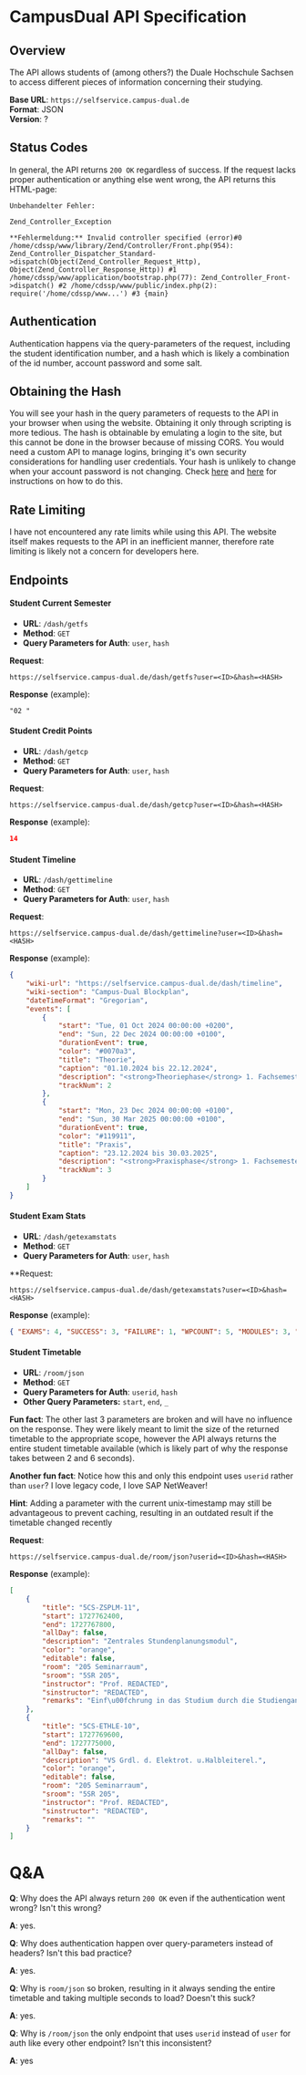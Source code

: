 # CampusDual API Specification

## Overview

The API allows students of (among others?) the Duale Hochschule Sachsen to access different pieces of information concerning their studying.

**Base URL**: `https://selfservice.campus-dual.de`  
**Format**: JSON  
**Version**: ?

## Status Codes

In general, the API returns `200 OK` regardless of success. If the request lacks proper authentication or anything else went wrong, the API returns this HTML-page:

```
Unbehandelter Fehler:

Zend_Controller_Exception

**Fehlermeldung:** Invalid controller specified (error)#0 /home/cdssp/www/library/Zend/Controller/Front.php(954): Zend_Controller_Dispatcher_Standard->dispatch(Object(Zend_Controller_Request_Http), Object(Zend_Controller_Response_Http)) #1 /home/cdssp/www/application/bootstrap.php(77): Zend_Controller_Front->dispatch() #2 /home/cdssp/www/public/index.php(2): require('/home/cdssp/www...') #3 {main}

```

## Authentication

Authentication happens via the query-parameters of the request, including the student identification number, and a hash which is likely a combination of the id number, account password and some salt.

## Obtaining the Hash

You will see your hash in the query parameters of requests to the API in your browser when using the website. Obtaining it only through scripting is more tedious.
The hash is obtainable by emulating a login to the site, but this cannot be done in the browser because of missing CORS. You would need a custom API to manage logins, bringing it's own security considerations for handling user credentials. Your hash is unlikely to change when your account password is not changing.
Check [here](https://github.com/Schrankian/campus-dual-app/issues/12#issuecomment-2399062382) and [here](https://github.com/probablyjassin/campusdual-api-specification/blob/main/hash.py) for instructions on how to do this.

## Rate Limiting

I have not encountered any rate limits while using this API. The website itself makes requests to the API in an inefficient manner, therefore rate limiting is likely not a concern for developers here.

## Endpoints

#### Student Current Semester

- **URL**: `/dash/getfs`
- **Method**: `GET`
- **Query Parameters for Auth**: `user`, `hash`

**Request**:

```text
https://selfservice.campus-dual.de/dash/getfs?user=<ID>&hash=<HASH>
```

**Response** (example):

```text
"02 "
```

#### Student Credit Points

- **URL**: `/dash/getcp`
- **Method**: `GET`
- **Query Parameters for Auth**: `user`, `hash`

**Request**:

```text
https://selfservice.campus-dual.de/dash/getcp?user=<ID>&hash=<HASH>
```

**Response** (example):

```json
14
```

#### Student Timeline

- **URL**: `/dash/gettimeline`
- **Method**: `GET`
- **Query Parameters for Auth**: `user`, `hash`

**Request**:

```text
https://selfservice.campus-dual.de/dash/gettimeline?user=<ID>&hash=<HASH>
```

**Response** (example):

```json
{
	"wiki-url": "https://selfservice.campus-dual.de/dash/timeline",
	"wiki-section": "Campus-Dual Blockplan",
	"dateTimeFormat": "Gregorian",
	"events": [
		{
			"start": "Tue, 01 Oct 2024 00:00:00 +0200",
			"end": "Sun, 22 Dec 2024 00:00:00 +0100",
			"durationEvent": true,
			"color": "#0070a3",
			"title": "Theorie",
			"caption": "01.10.2024 bis 22.12.2024",
			"description": "<strong>Theoriephase</strong> 1. Fachsemester<br>vom 01.10.2024 bis 22.12.2024",
			"trackNum": 2
		},
		{
			"start": "Mon, 23 Dec 2024 00:00:00 +0100",
			"end": "Sun, 30 Mar 2025 00:00:00 +0100",
			"durationEvent": true,
			"color": "#119911",
			"title": "Praxis",
			"caption": "23.12.2024 bis 30.03.2025",
			"description": "<strong>Praxisphase</strong> 1. Fachsemester<br>vom 23.12.2024 bis 30.03.2025",
			"trackNum": 3
		}
	]
}
```

#### Student Exam Stats

- **URL**: `/dash/getexamstats`
- **Method**: `GET`
- **Query Parameters for Auth**: `user`, `hash`

\*\*Request:

```text
https://selfservice.campus-dual.de/dash/getexamstats?user=<ID>&hash=<HASH>
```

**Response** (example):

```json
{ "EXAMS": 4, "SUCCESS": 3, "FAILURE": 1, "WPCOUNT": 5, "MODULES": 3, "BOOKED": 0, "MBOOKED": 4 }
```

#### Student Timetable

- **URL**: `/room/json`
- **Method**: `GET`
- **Query Parameters for Auth**: `userid`, `hash`
- **Other Query Parameters:** `start`, `end`, `_`

**Fun fact**: The other last 3 parameters are broken and will have no influence on the response. They were likely meant to limit the size of the returned timetable to the appropriate scope, however the API always returns the entire student timetable available (which is likely part of why the response takes between 2 and 6 seconds).

**Another fun fact**: Notice how this and only this endpoint uses `userid` rather than `user`?
I love legacy code, I love SAP NetWeaver!

**Hint**: Adding a parameter with the current unix-timestamp may still be advantageous to prevent caching, resulting in an outdated result if the timetable changed recently

**Request**:

```text
https://selfservice.campus-dual.de/room/json?userid=<ID>&hash=<HASH>
```

**Response** (example):

```json
[
	{
		"title": "5CS-ZSPLM-11",
		"start": 1727762400,
		"end": 1727767800,
		"allDay": false,
		"description": "Zentrales Stundenplanungsmodul",
		"color": "orange",
		"editable": false,
		"room": "205 Seminarraum",
		"sroom": "5SR 205",
		"instructor": "Prof. REDACTED",
		"sinstructor": "REDACTED",
		"remarks": "Einf\u00fchrung in das Studium durch die Studiengangleitung"
	},
	{
		"title": "5CS-ETHLE-10",
		"start": 1727769600,
		"end": 1727775000,
		"allDay": false,
		"description": "VS Grdl. d. Elektrot. u.Halbleiterel.",
		"color": "orange",
		"editable": false,
		"room": "205 Seminarraum",
		"sroom": "5SR 205",
		"instructor": "Prof. REDACTED",
		"sinstructor": "REDACTED",
		"remarks": ""
	}
]
```

# Q&A

**Q**: Why does the API always return `200 OK` even if the authentication went wrong? Isn't this wrong?

**A**: yes.

**Q**: Why does authentication happen over query-parameters instead of headers? Isn't this bad practice?

**A**: yes.

**Q**: Why is `room/json` so broken, resulting in it always sending the entire timetable and taking multiple seconds to load? Doesn't this suck?

**A**: yes.

**Q**: Why is `/room/json` the only endpoint that uses `userid` instead of `user` for auth like every other endpoint? Isn't this inconsistent?

**A**: yes
